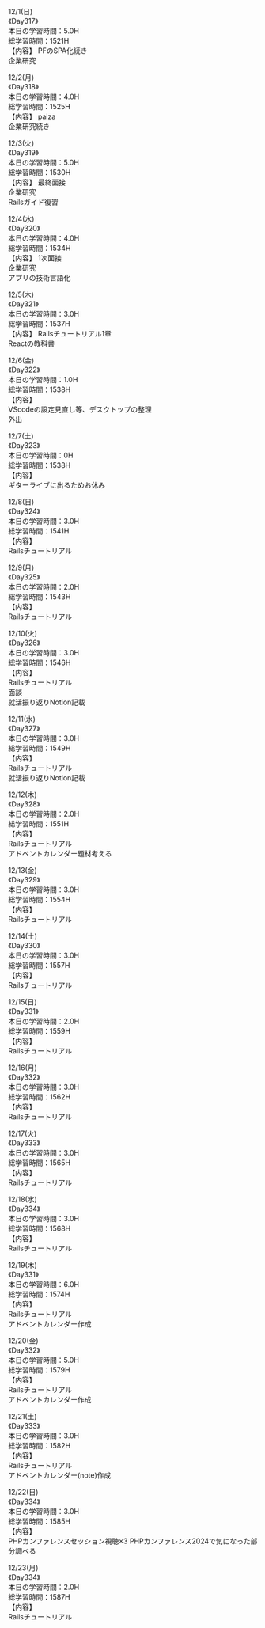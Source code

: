 12/1(日)<br>
《Day317》<br>
本日の学習時間：5.0H<br>
総学習時間：1521H<br>
【内容】
PFのSPA化続き<br>
企業研究<br>

12/2(月)<br>
《Day318》<br>
本日の学習時間：4.0H<br>
総学習時間：1525H<br>
【内容】
paiza<br>
企業研究続き<br>

12/3(火)<br>
《Day319》<br>
本日の学習時間：5.0H<br>
総学習時間：1530H<br>
【内容】
最終面接<br>
企業研究<br>
Railsガイド復習<br>

12/4(水)<br>
《Day320》<br>
本日の学習時間：4.0H<br>
総学習時間：1534H<br>
【内容】
1次面接<br>
企業研究<br>
アプリの技術言語化<br>

12/5(木)<br>
《Day321》<br>
本日の学習時間：3.0H<br>
総学習時間：1537H<br>
【内容】
Railsチュートリアル1章<br>
Reactの教科書<br>

12/6(金)<br>
《Day322》<br>
本日の学習時間：1.0H<br>
総学習時間：1538H<br>
【内容】<br>
VScodeの設定見直し等、デスクトップの整理<br>
外出<br>

12/7(土)<br>
《Day323》<br>
本日の学習時間：0H<br>
総学習時間：1538H<br>
【内容】<br>
ギターライブに出るためお休み<br>

12/8(日)<br>
《Day324》<br>
本日の学習時間：3.0H<br>
総学習時間：1541H<br>
【内容】<br>
Railsチュートリアル<br>

12/9(月)<br>
《Day325》<br>
本日の学習時間：2.0H<br>
総学習時間：1543H<br>
【内容】<br>
Railsチュートリアル<br>

12/10(火)<br>
《Day326》<br>
本日の学習時間：3.0H<br>
総学習時間：1546H<br>
【内容】<br>
Railsチュートリアル<br>
面談<br>
就活振り返りNotion記載<br>

12/11(水)<br>
《Day327》<br>
本日の学習時間：3.0H<br>
総学習時間：1549H<br>
【内容】<br>
Railsチュートリアル<br>
就活振り返りNotion記載<br>

12/12(木)<br>
《Day328》<br>
本日の学習時間：2.0H<br>
総学習時間：1551H<br>
【内容】<br>
Railsチュートリアル<br>
アドベントカレンダー題材考える<br>

12/13(金)<br>
《Day329》<br>
本日の学習時間：3.0H<br>
総学習時間：1554H<br>
【内容】<br>
Railsチュートリアル<br>

12/14(土)<br>
《Day330》<br>
本日の学習時間：3.0H<br>
総学習時間：1557H<br>
【内容】<br>
Railsチュートリアル<br>

12/15(日)<br>
《Day331》<br>
本日の学習時間：2.0H<br>
総学習時間：1559H<br>
【内容】<br>
Railsチュートリアル<br>

12/16(月)<br>
《Day332》<br>
本日の学習時間：3.0H<br>
総学習時間：1562H<br>
【内容】<br>
Railsチュートリアル<br>

12/17(火)<br>
《Day333》<br>
本日の学習時間：3.0H<br>
総学習時間：1565H<br>
【内容】<br>
Railsチュートリアル<br>

12/18(水)<br>
《Day334》<br>
本日の学習時間：3.0H<br>
総学習時間：1568H<br>
【内容】<br>
Railsチュートリアル<br>

12/19(木)<br>
《Day331》<br>
本日の学習時間：6.0H<br>
総学習時間：1574H<br>
【内容】<br>
Railsチュートリアル<br>
アドベントカレンダー作成<br>

12/20(金)<br>
《Day332》<br>
本日の学習時間：5.0H<br>
総学習時間：1579H<br>
【内容】<br>
Railsチュートリアル<br>
アドベントカレンダー作成<br>

12/21(土)<br>
《Day333》<br>
本日の学習時間：3.0H<br>
総学習時間：1582H<br>
【内容】<br>
Railsチュートリアル<br>
アドベントカレンダー(note)作成<br>

12/22(日)<br>
《Day334》<br>
本日の学習時間：3.0H<br>
総学習時間：1585H<br>
【内容】<br>
PHPカンファレンスセッション視聴×3
PHPカンファレンス2024で気になった部分調べる<br>

12/23(月)<br>
《Day334》<br>
本日の学習時間：2.0H<br>
総学習時間：1587H<br>
【内容】<br>
Railsチュートリアル<br>

